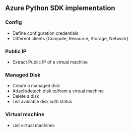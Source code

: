 ## Azure Python SDK implementation

### Config
 - Define configuration credentials 
 - Different clients (Compute, Resource, Storage, Network)

### Public IP
 - Extract Public IP of a virtual machine

### Managed Disk
 - Create a managed disk
 - Attach/detach disk to/from a virtual machine
 - Delete a disk
 - List available disk with status

### Virtual machine
 - List virtual machines